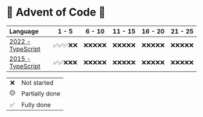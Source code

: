 # 🎄 Advent of Code 🎄

| Language                            |   1 - 5    |   6 - 10   |  11 - 15   |  16 - 20   |  21 - 25   |
| :---------------------------------- | :--------: | :--------: | :--------: | :--------: | :--------: |
| [2022 - TypeScript](2022/README.md) | ✅✅✅❌❌ | ❌❌❌❌❌ | ❌❌❌❌❌ | ❌❌❌❌❌ | ❌❌❌❌❌ |
| [2015 - TypeScript](2015/README.md) | ✅✅❌❌❌ | ❌❌❌❌❌ | ❌❌❌❌❌ | ❌❌❌❌❌ | ❌❌❌❌❌ |

<table>
    <tr>
        <td align="center">❌</td>
        <td align="left">Not started</td>
    </tr>
    <tr>
        <td align="center">🟡</td>
        <td align="left">Partially done</td>
    </tr>
    <tr>
        <td align="center">✅</td>
        <td align="left">Fully done</td>
    </tr>
</table>
